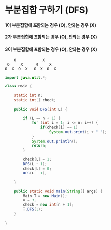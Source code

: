 # 부분집합 구하기 (DFS)

#### 1이 부분집합에 포함되는 경우 (O), 안되는 경우 (X)
#### 2가 부분집합에 포함되는 경우 (O), 안되는 경우 (X)
#### 3이 부분집합에 포함되는 경우 (O), 안되는 경우 (X)

#### 

```
    O            X
 O     X      O     X
O  X  O  X   O  X  O  X
```

```java
import java.util.*;

class Main {
    
    static int n;
    static int[] check;
    
    public void DFS(int L) {
        
        if (L == n + 1) {
            for (int i = 1; i <= n; i++) {
                if(check[i] == 1)
                    System.out.print(i + " ");
            }
            System.out.println();
            return;
        }
        
        check[L] = 1;
        DFS(L + 1);
        check[L] = 0;
        DFS(L + 1);
        
    }

    public static void main(String[] args) {
        Main T = new Main();
        n = 3;
        check = new int[n + 1];
        T.DFS(1);
    }
    
}
```